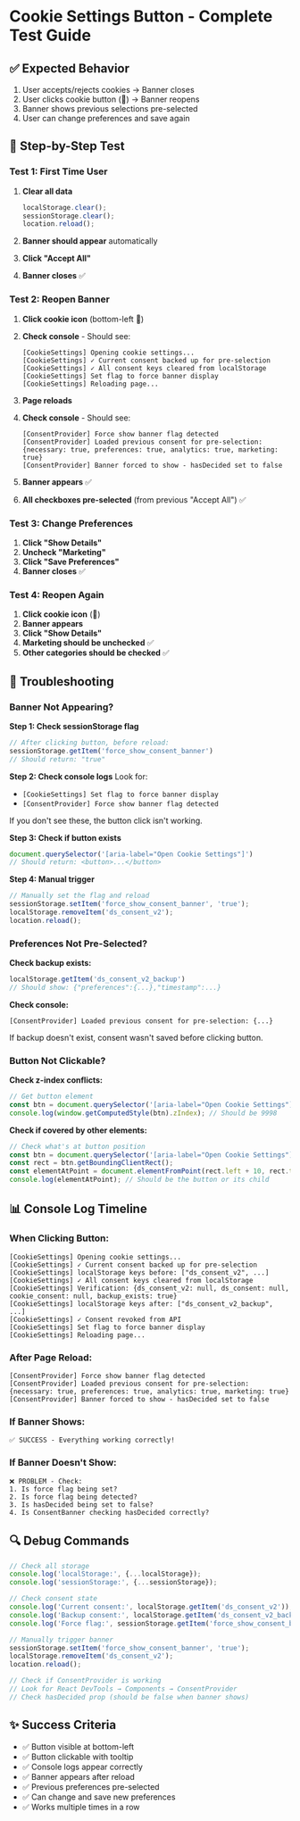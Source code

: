 # Cookie Settings Button - Complete Test Guide

## ✅ Expected Behavior

1. User accepts/rejects cookies → Banner closes
2. User clicks cookie button (🍪) → Banner reopens
3. Banner shows previous selections pre-selected
4. User can change preferences and save again

## 🧪 Step-by-Step Test

### Test 1: First Time User

1. **Clear all data**
   ```javascript
   localStorage.clear();
   sessionStorage.clear();
   location.reload();
   ```

2. **Banner should appear** automatically
3. **Click "Accept All"**
4. **Banner closes** ✅

### Test 2: Reopen Banner

1. **Click cookie icon** (bottom-left 🍪)
2. **Check console** - Should see:
   ```
   [CookieSettings] Opening cookie settings...
   [CookieSettings] ✓ Current consent backed up for pre-selection
   [CookieSettings] ✓ All consent keys cleared from localStorage
   [CookieSettings] Set flag to force banner display
   [CookieSettings] Reloading page...
   ```

3. **Page reloads**
4. **Check console** - Should see:
   ```
   [ConsentProvider] Force show banner flag detected
   [ConsentProvider] Loaded previous consent for pre-selection: {necessary: true, preferences: true, analytics: true, marketing: true}
   [ConsentProvider] Banner forced to show - hasDecided set to false
   ```

5. **Banner appears** ✅
6. **All checkboxes pre-selected** (from previous "Accept All") ✅

### Test 3: Change Preferences

1. **Click "Show Details"**
2. **Uncheck "Marketing"**
3. **Click "Save Preferences"**
4. **Banner closes** ✅

### Test 4: Reopen Again

1. **Click cookie icon** (🍪)
2. **Banner appears**
3. **Click "Show Details"**
4. **Marketing should be unchecked** ✅
5. **Other categories should be checked** ✅

## 🐛 Troubleshooting

### Banner Not Appearing?

**Step 1: Check sessionStorage flag**
```javascript
// After clicking button, before reload:
sessionStorage.getItem('force_show_consent_banner')
// Should return: "true"
```

**Step 2: Check console logs**
Look for:
- `[CookieSettings] Set flag to force banner display`
- `[ConsentProvider] Force show banner flag detected`

If you don't see these, the button click isn't working.

**Step 3: Check if button exists**
```javascript
document.querySelector('[aria-label="Open Cookie Settings"]')
// Should return: <button>...</button>
```

**Step 4: Manual trigger**
```javascript
// Manually set the flag and reload
sessionStorage.setItem('force_show_consent_banner', 'true');
localStorage.removeItem('ds_consent_v2');
location.reload();
```

### Preferences Not Pre-Selected?

**Check backup exists:**
```javascript
localStorage.getItem('ds_consent_v2_backup')
// Should show: {"preferences":{...},"timestamp":...}
```

**Check console:**
```
[ConsentProvider] Loaded previous consent for pre-selection: {...}
```

If backup doesn't exist, consent wasn't saved before clicking button.

### Button Not Clickable?

**Check z-index conflicts:**
```javascript
// Get button element
const btn = document.querySelector('[aria-label="Open Cookie Settings"]');
console.log(window.getComputedStyle(btn).zIndex); // Should be 9998
```

**Check if covered by other elements:**
```javascript
// Check what's at button position
const btn = document.querySelector('[aria-label="Open Cookie Settings"]');
const rect = btn.getBoundingClientRect();
const elementAtPoint = document.elementFromPoint(rect.left + 10, rect.top + 10);
console.log(elementAtPoint); // Should be the button or its child
```

## 📊 Console Log Timeline

### When Clicking Button:
```
[CookieSettings] Opening cookie settings...
[CookieSettings] ✓ Current consent backed up for pre-selection
[CookieSettings] localStorage keys before: ["ds_consent_v2", ...]
[CookieSettings] ✓ All consent keys cleared from localStorage
[CookieSettings] Verification: {ds_consent_v2: null, ds_consent: null, cookie_consent: null, backup_exists: true}
[CookieSettings] localStorage keys after: ["ds_consent_v2_backup", ...]
[CookieSettings] ✓ Consent revoked from API
[CookieSettings] Set flag to force banner display
[CookieSettings] Reloading page...
```

### After Page Reload:
```
[ConsentProvider] Force show banner flag detected
[ConsentProvider] Loaded previous consent for pre-selection: {necessary: true, preferences: true, analytics: true, marketing: true}
[ConsentProvider] Banner forced to show - hasDecided set to false
```

### If Banner Shows:
```
✅ SUCCESS - Everything working correctly!
```

### If Banner Doesn't Show:
```
❌ PROBLEM - Check:
1. Is force flag being set?
2. Is force flag being detected?
3. Is hasDecided being set to false?
4. Is ConsentBanner checking hasDecided correctly?
```

## 🔍 Debug Commands

```javascript
// Check all storage
console.log('localStorage:', {...localStorage});
console.log('sessionStorage:', {...sessionStorage});

// Check consent state
console.log('Current consent:', localStorage.getItem('ds_consent_v2'));
console.log('Backup consent:', localStorage.getItem('ds_consent_v2_backup'));
console.log('Force flag:', sessionStorage.getItem('force_show_consent_banner'));

// Manually trigger banner
sessionStorage.setItem('force_show_consent_banner', 'true');
localStorage.removeItem('ds_consent_v2');
location.reload();

// Check if ConsentProvider is working
// Look for React DevTools → Components → ConsentProvider
// Check hasDecided prop (should be false when banner shows)
```

## ✨ Success Criteria

- ✅ Button visible at bottom-left
- ✅ Button clickable with tooltip
- ✅ Console logs appear correctly
- ✅ Banner appears after reload
- ✅ Previous preferences pre-selected
- ✅ Can change and save new preferences
- ✅ Works multiple times in a row
